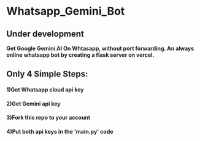 # Whatsapp_Gemini_Bot
## Under development
**Get Google Gemini AI On Whtasapp, without port forwarding. An always online whatsapp bot by creating a flask server on vercel.**

## Only 4 Simple Steps:

#### 1)Get Whatsapp cloud api key
#### 2)Get Gemini api key
#### 3)Fork this repo to your account
#### 4)Put both api keys in the 'main.py' code

